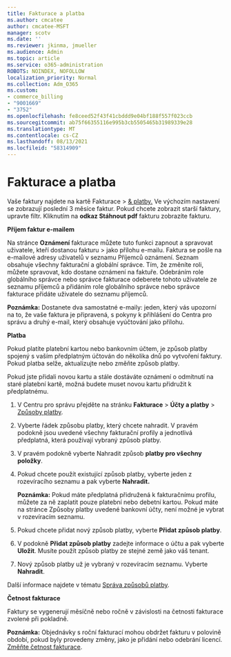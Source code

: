 ```yaml
---
title: Fakturace a platba
ms.author: cmcatee
author: cmcatee-MSFT
manager: scotv
ms.date: ''
ms.reviewer: jkinma, jmueller
ms.audience: Admin
ms.topic: article
ms.service: o365-administration
ROBOTS: NOINDEX, NOFOLLOW
localization_priority: Normal
ms.collection: Adm_O365
ms.custom:
- commerce_billing
- "9001669"
- "3752"
ms.openlocfilehash: fe8ceed52f43f41cbddd9e04bf188f557f023ccb
ms.sourcegitcommit: ab75f66355116e995b3cb5505465b31989339e28
ms.translationtype: MT
ms.contentlocale: cs-CZ
ms.lasthandoff: 08/13/2021
ms.locfileid: "58314909"
---
```

# <a name="billing-and-payment"></a>Fakturace a platba

Vaše faktury najdete na kartě Fakturace  >  [& platby.](https://go.microsoft.com/fwlink/p/?linkid=848039)  Ve výchozím nastavení se zobrazují poslední 3 měsíce faktur.  Pokud chcete zobrazit starší faktury, upravte filtr.  Kliknutím na **odkaz Stáhnout pdf** fakturu zobrazíte fakturu.

**Příjem faktur e-mailem**

Na stránce **Oznámení** fakturace můžete tuto funkci zapnout a spravovat uživatele, kteří dostanou fakturu  >  [](https://go.microsoft.com/fwlink/p/?linkid=853212) jako přílohu e-mailu.  Faktura se pošle na e-mailové adresy uživatelů v seznamu Příjemců oznámení. Seznam obsahuje všechny fakturační a globální správce.  Tím, že změníte roli, můžete spravovat, kdo dostane oznámení na faktuře.  Odebráním role globálního správce nebo správce fakturace odeberete tohoto uživatele ze seznamu příjemců a přidáním role globálního správce nebo správce fakturace přidáte uživatele do seznamu příjemců.

**Poznámka:** Dostanete dva samostatné e-maily: jeden, který vás upozorní na to, že vaše faktura je připravená, s pokyny k přihlášení do Centra pro správu a druhý e-mail, který obsahuje vyúčtování jako přílohu.

**Platba**

Pokud platíte platební kartou nebo bankovním účtem, je způsob platby spojený s vaším předplatným účtován do několika dnů po vytvoření faktury. Pokud platba selže, aktualizujte nebo změňte způsob platby.

Pokud jste přidali novou kartu a stále dostáváte oznámení o odmítnutí na staré platební kartě, možná budete muset novou kartu přidružit k předplatnému.

1. V Centru pro správu přejděte na stránku **Fakturace**  >  **Účty a platby** > [Způsoby platby](https://go.microsoft.com/fwlink/p/?linkid=2018806).

2. Vyberte řádek způsobu platby, který chcete nahradit. V pravém podokně jsou uvedené všechny fakturační profily a jednotlivá předplatná, která používají vybraný způsob platby.

3. V pravém podokně vyberte Nahradit způsob **platby pro všechny položky**.

4. Pokud chcete použít existující způsob platby, vyberte jeden z rozevíracího seznamu a pak vyberte **Nahradit.**

    **Poznámka:** Pokud máte předplatná přidružená k fakturačnímu profilu, můžete za ně zaplatit pouze platební nebo debetní kartou. Pokud máte na stránce  Způsoby platby uvedené bankovní účty, není možné je vybrat v rozevíracím seznamu.

5. Pokud chcete přidat nový způsob platby, vyberte **Přidat způsob platby**.

6. V podokně **Přidat způsob platby** zadejte informace o účtu a pak vyberte **Uložit**. Musíte použít způsob platby ze stejné země jako váš tenant.

7. Nový způsob platby už je vybraný v rozevíracím seznamu. Vyberte **Nahradit**.

Další informace najdete v tématu [Správa způsobů platby](https://docs.microsoft.com/microsoft-365/commerce/billing-and-payments/manage-payment-methods).

**Četnost fakturace**

Faktury se vygenerují měsíčně nebo ročně v závislosti na četnosti fakturace zvolené při pokladně.  

**Poznámka:** Objednávky s roční fakturací mohou obdržet fakturu v polovině období, pokud byly provedeny změny, jako je přidání nebo odebrání licencí. [Změňte četnost fakturace](https://docs.microsoft.com/microsoft-365/commerce/billing-and-payments/change-payment-frequency).
